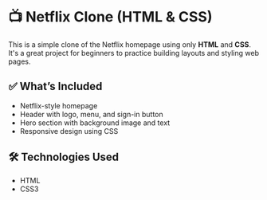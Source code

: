 # 📺 Netflix Clone (HTML & CSS)

This is a simple clone of the Netflix homepage using only **HTML** and **CSS**. It's a great project for beginners to practice building layouts and styling web pages.

## ✅ What’s Included

- Netflix-style homepage
- Header with logo, menu, and sign-in button
- Hero section with background image and text
- Responsive design using CSS

## 🛠️ Technologies Used

- HTML
- CSS3


